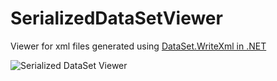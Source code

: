 # SerializedDataSetViewer

Viewer for xml files generated using [DataSet.WriteXml in .NET](https://docs.microsoft.com/en-us/dotnet/api/system.data.dataset.writexml?view=net-5.0)

![Serialized DataSet Viewer](https://github.com/DavidWiseman/SerializedDataSetViewer/blob/main/Screenshots/SerializedDataSetViewer.PNG?raw=true)
